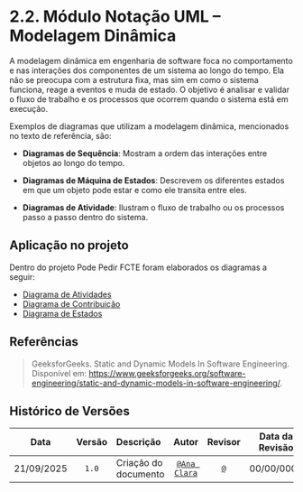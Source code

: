 # 2.2. Módulo Notação UML – Modelagem Dinâmica

A modelagem dinâmica em engenharia de software foca no comportamento e nas interações dos componentes de um sistema ao longo do tempo. Ela não se preocupa com a estrutura fixa, mas sim em como o sistema funciona, reage a eventos e muda de estado. O objetivo é analisar e validar o fluxo de trabalho e os processos que ocorrem quando o sistema está em execução.

Exemplos de diagramas que utilizam a modelagem dinâmica, mencionados no texto de referência, são:

- **Diagramas de Sequência**: Mostram a ordem das interações entre objetos ao longo do tempo.

- **Diagramas de Máquina de Estados**: Descrevem os diferentes estados em que um objeto pode estar e como ele transita entre eles.

- **Diagramas de Atividade**: Ilustram o fluxo de trabalho ou os processos passo a passo dentro do sistema.

## Aplicação no projeto

Dentro do projeto Pode Pedir FCTE foram elaborados os diagramas a seguir:

- [Diagrama de Atividades]()
- [Diagrama de Contribuição]()
- [Diagrama de Estados]()

## Referências

> GeeksforGeeks. Static and Dynamic Models In Software Engineering. Disponível em: https://www.geeksforgeeks.org/software-engineering/static-and-dynamic-models-in-software-engineering/.

## Histórico de Versões

| **Data**       | **Versão** | **Descrição**                         | **Autor**                                      | **Revisor**                                      | **Data da Revisão** |
| :--------: | :----: | :-------------------------------- | :----------------------------------------: | :----------------------------------------: | :-------------: |
| 21/09/2025 |  `1.0`   | Criação do documento | [`@Ana Clara`](https://github.com/anabborges) | [`@`](https://github.com/) |   00/00/0000    |